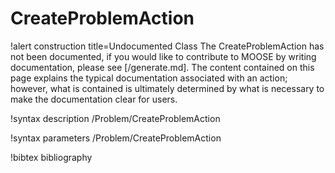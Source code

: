 <!-- MOOSE Documentation Stub: Remove this when content is added. -->

# CreateProblemAction

!alert construction title=Undocumented Class
The CreateProblemAction has not been documented, if you would like to contribute to MOOSE by writing
documentation, please see [/generate.md]. The content contained on this page explains the typical
documentation associated with an action; however, what is contained is ultimately determined by what
is necessary to make the documentation clear for users.

!syntax description /Problem/CreateProblemAction

!syntax parameters /Problem/CreateProblemAction

!bibtex bibliography
